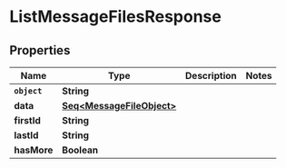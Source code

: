 

# ListMessageFilesResponse


## Properties

Name | Type | Description | Notes
------------ | ------------- | ------------- | -------------
**`object`** | **String** |  | 
**data** | [**Seq&lt;MessageFileObject&gt;**](MessageFileObject.md) |  | 
**firstId** | **String** |  | 
**lastId** | **String** |  | 
**hasMore** | **Boolean** |  | 



